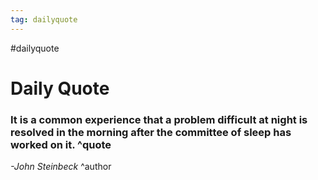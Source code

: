 ```yaml
---
tag: dailyquote
---
```


#dailyquote

# Daily Quote

### It is a common experience that a problem difficult at night is resolved in the morning after the committee of sleep has worked on it. ^quote
*-John Steinbeck* ^author
